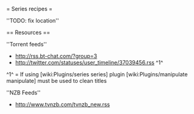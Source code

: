 = Series recipes =

 [wiki:Cookbook/Series/Preset Manage series and multiple feeds easily]::
 [wiki:Cookbook/Series/DelugeMovedone Set deluge options trough series groups]::
 [wiki:Cookbook/Series/Advanced Advanced example with setting groups and qualities]::

''TODO: fix location''

 [wiki:Cookbook/SeriesSabNZBd Set category from series name with sabnzbd]::
 [wiki:Cookbook/SetPath Set (download) path from series name]::

== Resources ==

''Torrent feeds''

 * http://rss.bt-chat.com/?group=3
 * http://twitter.com/statuses/user_timeline/37039456.rss ^1^

^1^ = If using [wiki:Plugins/series series] plugin [wiki:Plugins/manipulate manipulate] must be used to clean titles

''NZB Feeds''

 * http://www.tvnzb.com/tvnzb_new.rss